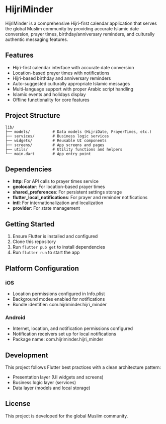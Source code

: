 # HijriMinder

HijriMinder is a comprehensive Hijri-first calendar application that serves the global Muslim community by providing accurate Islamic date conversion, prayer times, birthday/anniversary reminders, and culturally authentic messaging features.

## Features

- Hijri-first calendar interface with accurate date conversion
- Location-based prayer times with notifications
- Hijri-based birthday and anniversary reminders
- Auto-suggested culturally appropriate Islamic messages
- Multi-language support with proper Arabic script handling
- Islamic events and holidays display
- Offline functionality for core features

## Project Structure

```
lib/
├── models/          # Data models (HijriDate, PrayerTimes, etc.)
├── services/        # Business logic services
├── widgets/         # Reusable UI components
├── screens/         # App screens and pages
├── utils/           # Utility functions and helpers
└── main.dart        # App entry point
```

## Dependencies

- **http**: For API calls to prayer times service
- **geolocator**: For location-based prayer times
- **shared_preferences**: For persistent settings storage
- **flutter_local_notifications**: For prayer and reminder notifications
- **intl**: For internationalization and localization
- **provider**: For state management

## Getting Started

1. Ensure Flutter is installed and configured
2. Clone this repository
3. Run `flutter pub get` to install dependencies
4. Run `flutter run` to start the app

## Platform Configuration

### iOS
- Location permissions configured in Info.plist
- Background modes enabled for notifications
- Bundle identifier: com.hijriminder.hijri_minder

### Android
- Internet, location, and notification permissions configured
- Notification receivers set up for local notifications
- Package name: com.hijriminder.hijri_minder

## Development

This project follows Flutter best practices with a clean architecture pattern:
- Presentation layer (UI widgets and screens)
- Business logic layer (services)
- Data layer (models and local storage)

## License

This project is developed for the global Muslim community.